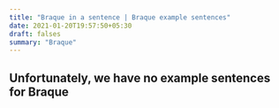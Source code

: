 ```yaml
---
title: "Braque in a sentence | Braque example sentences"
date: 2021-01-20T19:57:50+05:30
draft: falses
summary: "Braque"
---
```

## Unfortunately, we have no example sentences for Braque                 
